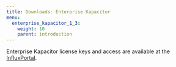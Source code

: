 ```yaml
---
title: Downloads: Enterprise Kapacitor
menu:
  enterprise_kapacitor_1_3:
    weight: 10
    parent: introduction
---
```


Enterprise Kapacitor license keys and access are available at the [InfluxPortal](https://portal.influxdata.com/).
